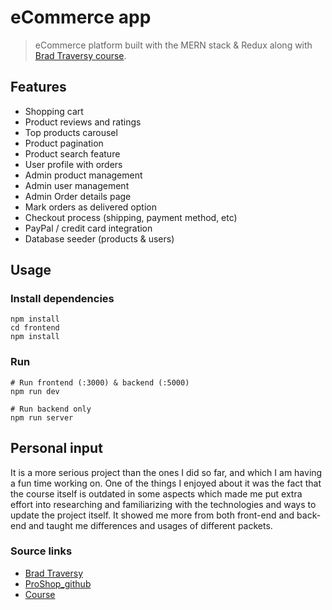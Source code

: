 # eCommerce app 
> eCommerce platform built with the MERN stack & Redux along with [Brad Traversy course](https://www.udemy.com/course/mern-ecommerce/). 

## Features

- Shopping cart
- Product reviews and ratings
- Top products carousel
- Product pagination
- Product search feature
- User profile with orders
- Admin product management
- Admin user management
- Admin Order details page
- Mark orders as delivered option
- Checkout process (shipping, payment method, etc)
- PayPal / credit card integration
- Database seeder (products & users)

## Usage

### Install dependencies 
```
npm install
cd frontend
npm install
```
### Run
```
# Run frontend (:3000) & backend (:5000)
npm run dev

# Run backend only
npm run server
```

## Personal input
It is a more serious project than the ones I did so far, and which I am having a fun time working on. 
One of the things I enjoyed about it was the fact that the course itself is outdated in some aspects which made me put extra effort into researching and familiarizing with the technologies and ways to update the project itself. It showed me more from both front-end and back-end and taught me differences and usages of different packets. 

### Source links 
- [Brad Traversy](https://github.com/bradtraversy)
- [ProShop_github](https://github.com/bradtraversy/proshop_mern)
- [Course](https://www.udemy.com/course/mern-ecommerce/)
